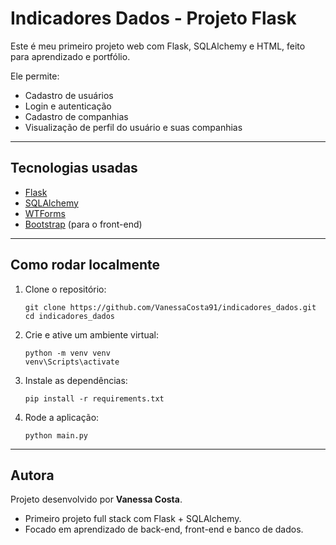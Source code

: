 # Indicadores Dados - Projeto Flask

Este é meu primeiro projeto web com Flask, SQLAlchemy e HTML, feito para aprendizado e portfólio.

Ele permite:
- Cadastro de usuários
- Login e autenticação
- Cadastro de companhias
- Visualização de perfil do usuário e suas companhias

---

## Tecnologias usadas
- [Flask](https://flask.palletsprojects.com/)
- [SQLAlchemy](https://www.sqlalchemy.org/)
- [WTForms](https://wtforms.readthedocs.io/)
- [Bootstrap](https://getbootstrap.com/) (para o front-end)

---

## Como rodar localmente

1. Clone o repositório:
   ```
   git clone https://github.com/VanessaCosta91/indicadores_dados.git
   cd indicadores_dados
    ```
   
2. Crie e ative um ambiente virtual:
    ```
    python -m venv venv
    venv\Scripts\activate
    ```

3. Instale as dependências:
    ```
    pip install -r requirements.txt 
    ```

4. Rode a aplicação:
    ```
    python main.py
    ```
   
---

## Autora
Projeto desenvolvido por **Vanessa Costa**.
- Primeiro projeto full stack com Flask + SQLAlchemy.
- Focado em aprendizado de back-end, front-end e banco de dados.

